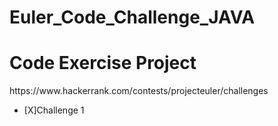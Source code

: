 # Euler_Code_Challenge_JAVA
<h1>Code Exercise Project</h1>
<a>https://www.hackerrank.com/contests/projecteuler/challenges</a>
<ul>
	<li>
		[X]Challenge 1
	</li>
</ul>
